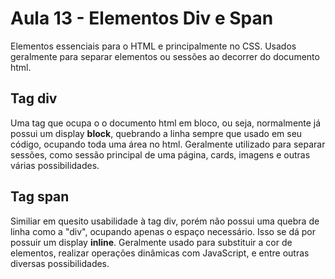 # Aula 13 - Elementos Div e Span
Elementos essenciais para o HTML e principalmente no CSS. Usados geralmente para separar elementos ou sessões ao 
decorrer do documento html.

## Tag div
Uma tag que ocupa o o documento html em bloco, ou seja, normalmente já possui um display **block**, quebrando a linha 
sempre que usado em seu código, ocupando toda uma área no html. Geralmente utilizado para separar sessões, como 
sessão principal de uma página, cards, imagens e outras várias possibilidades.

## Tag span
Similiar em quesito usabilidade à tag div, porém não possui uma quebra de linha como a "div", ocupando apenas o 
espaço necessário. Isso se dá por possuir um display **inline**. Geralmente usado para substituir a cor de 
elementos, realizar operações dinâmicas com JavaScript, e entre outras diversas possibilidades.